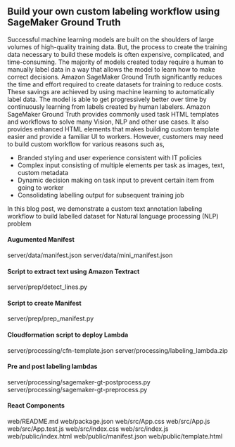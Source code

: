 ## Build your own custom labeling workflow using SageMaker Ground Truth

Successful machine learning models are built on the shoulders of large volumes of high-quality training data. But, the process to create the training data necessary to build these models is often expensive, complicated, and time-consuming. The majority of models created today require a human to manually label data in a way that allows the model to learn how to make correct decisions.
Amazon SageMaker Ground Truth significantly reduces the time and effort required to create datasets for training to reduce costs. These savings are achieved by using machine learning to automatically label data. The model is able to get progressively better over time by continuously learning from labels created by human labelers.
Amazon SageMaker Ground Truth provides commonly used task HTML templates and workflows to solve many Vision, NLP and other use cases. It also provides enhanced HTML elements that makes building custom template easier and provide a familiar UI to workers. However, customers may need to build custom workflow for various reasons such as,

  - Branded styling and user experience consistent with IT policies
  - Complex input consisting of multiple elements per task as images, text, custom metadata
  - Dynamic decision making on task input to prevent certain item from going to worker
  - Consolidating labelling output for subsequent training job

In this blog post, we demonstrate a custom text annotation labeling workflow to build labelled dataset for Natural language processing (NLP) problem


#### Augumented Manifest
server/data/manifest.json
server/data/mini_manifest.json

#### Script to extract text using Amazon Textract
server/prep/detect_lines.py

#### Script to create Manifest
server/prep/prep_manifest.py

#### Cloudformation script to deploy Lambda
server/processing/cfn-template.json
server/processing/labeling_lambda.zip

#### Pre and post labeling lambdas
server/processing/sagemaker-gt-postprocess.py
server/processing/sagemaker-gt-preprocess.py

#### React Components
web/README.md
web/package.json
web/src/App.css
web/src/App.js
web/src/App.test.js
web/src/index.css
web/src/index.js
web/public/index.html
web/public/manifest.json
web/public/template.html
